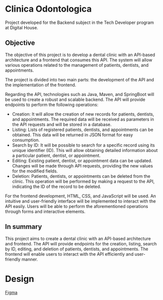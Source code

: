 # Clinica Odontologica
Project developed for the Backend subject in the Tech Developer program at Digital House.

## Objective 
The objective of this project is to develop a dental clinic with an API-based architecture and a frontend that consumes this API. The system will allow various operations related to the management of patients, dentists, and appointments.

The project is divided into two main parts: the development of the API and the implementation of the frontend.

Regarding the API, technologies such as Java, Maven, and SpringBoot will be used to create a robust and scalable backend. The API will provide endpoints to perform the following operations:

- Creation: It will allow the creation of new records for patients, dentists, and appointments. The required data will be received as parameters in the API requests and will be stored in a database.
- Listing: Lists of registered patients, dentists, and appointments can be obtained. This data will be returned in JSON format for easy consumption.
- Search by ID: It will be possible to search for a specific record using its unique identifier (ID). This will allow obtaining detailed information about a particular patient, dentist, or appointment.
- Editing: Existing patient, dentist, or appointment data can be updated. Changes will be made through API requests, providing the new values for the modified fields.
- Deletion: Patients, dentists, or appointments can be deleted from the clinic. This operation will be performed by making a request to the API, indicating the ID of the record to be deleted.

For the frontend development, HTML, CSS, and JavaScript will be used. An intuitive and user-friendly interface will be implemented to interact with the API easily. Users will be able to perform the aforementioned operations through forms and interactive elements.

## In summary 
This project aims to create a dental clinic with an API-based architecture and frontend. The API will provide endpoints for the creation, listing, search by ID, editing, and deletion of patients, dentists, and appointments. The frontend will enable users to interact with the API efficiently and user-friendly manner.


# Design
[Figma](https://www.figma.com/file/GguX6rGuZRlHN6jYkvkubg/Clinica-odontologica?type=design&node-id=0%3A1&mode=design&t=9e0QYBFH8Fw5MU2R-1)
